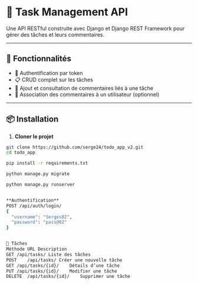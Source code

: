 # 📝 Task Management API

Une API RESTful construite avec Django et Django REST Framework pour gérer des tâches et leurs commentaires.

---

## 🚀 Fonctionnalités

- 🔐 Authentification par token
- 📋 CRUD complet sur les tâches
- 💬 Ajout et consultation de commentaires liés à une tâche
- 🧑 Association des commentaires à un utilisateur (optionnel)

---

## 📦 Installation

1. **Cloner le projet**

```bash
git clone https://github.com/serge24/todo_app_v2.git
cd todo_app

pip install -r requirements.txt

python manage.py migrate

python manage.py runserver


**Authentification**
POST /api/auth/login/
{
  "username": "Serges02",
  "password": "pass@02"
}


🔹 Tâches
Méthode	URL	Description
GET	/api/tasks/	Liste des tâches
POST	/api/tasks/	Créer une nouvelle tâche
GET	/api/tasks/{id}/	Détails d’une tâche
PUT	/api/tasks/{id}/	Modifier une tâche
DELETE	/api/tasks/{id}/	Supprimer une tâche